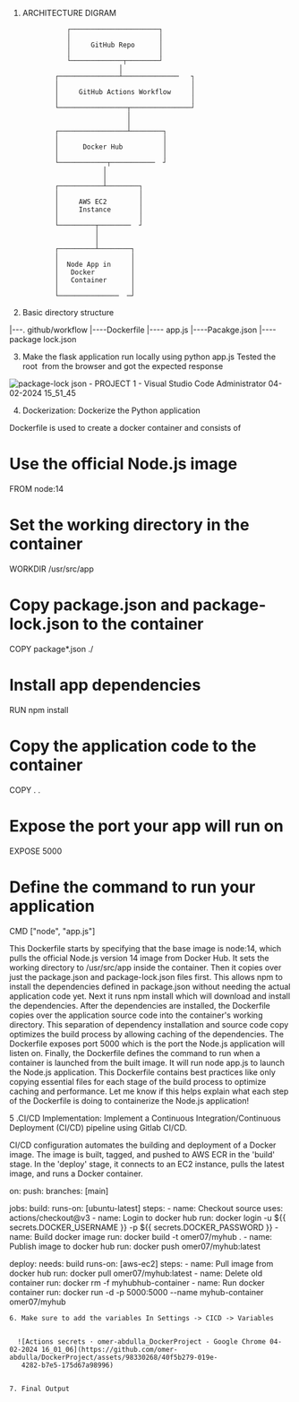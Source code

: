 1. ARCHITECTURE DIGRAM 

                  ┌──────────────────────┐
                  │                      │
                  │     GitHub Repo      │ 
                  │                      │
                  └─────────────┬────────┘
                               │
               ┌───────────────┴──────────────   ┐
               │                                 │
               │     GitHub Actions Workflow     │
               │                                 │
               └─────────────────┬───────────────┘
                                 │
                                 │
               ┌─────────────────┴────────┐
               │                          │ 
               │      Docker Hub          │
               │                          │    
               └────────────┬───────────  ┘
                           │
                           │
               ┌───────────┴────────┐
               │                    │
               │     AWS EC2        │
               │     Instance       │
               │                    │
               └─────────┬────────  ┘
                         │
                         │
               ┌─────────┴────────┐ 
               │                  │
               │  Node App in     │
               │   Docker         │
               │   Container      │
               │                  │
               └───────────────  ─┘

2. Basic directory structure

       
 |---. github/workflow 
 |----Dockerfile
 |---- app.js
 |----Pacakge.json
 |----package lock.json


3. Make the flask application run locally using python app.js Tested the root  from the browser and got the expected response

![package-lock json - PROJECT 1 - Visual Studio Code  Administrator  04-02-2024 15_51_45](https://github.com/omer-abdulla/DockerProject/assets/98330268/0c119e97-92e8-47e2-8cfb-742242e057a9)


4. Dockerization: Dockerize the Python application

Dockerfile is used to create a docker container and consists of 



# Use the official Node.js image
FROM node:14

# Set the working directory in the container
WORKDIR /usr/src/app

# Copy package.json and package-lock.json to the container
COPY package*.json ./

# Install app dependencies
RUN npm install

# Copy the application code to the container
COPY . .

# Expose the port your app will run on
EXPOSE 5000

# Define the command to run your application
CMD ["node", "app.js"]

This Dockerfile starts by specifying that the base image is node:14, which pulls the official Node.js version 14 image from Docker Hub. It sets the working directory to /usr/src/app inside the container. Then it copies over just the package.json and package-lock.json files first. This allows npm to install the dependencies defined in package.json without needing the actual application code yet. Next it runs npm install which will download and install the dependencies. After the dependencies are installed, the Dockerfile copies over the application source code into the container's working directory. This separation of dependency installation and source code copy optimizes the build process by allowing caching of the dependencies. The Dockerfile exposes port 5000 which is the port the Node.js application will listen on. Finally, the Dockerfile defines the command to run when a container is launched from the built image. It will run node app.js to launch the Node.js application. This Dockerfile contains best practices like only copying essential files for each stage of the build process to optimize caching and performance. Let me know if this helps explain what each step of the Dockerfile is doing to containerize the Node.js application!

5 .CI/CD Implementation: Implement a Continuous Integration/Continuous Deployment (CI/CD) pipeline using Gitlab CI/CD.


CI/CD configuration automates the building and deployment of a Docker image. The image is built, tagged, and pushed to AWS ECR in the 'build' stage. In the 'deploy' stage, it connects to an EC2 instance, pulls the latest image, and runs a Docker container.


  on:
  push:
    branches: [main]

jobs:
  build:
    runs-on: [ubuntu-latest]
    steps:
      - name: Checkout source
        uses: actions/checkout@v3
      - name: Login to docker hub
        run: docker login -u ${{ secrets.DOCKER_USERNAME }} -p ${{ secrets.DOCKER_PASSWORD }} 
      - name: Build docker image
        run: docker build -t omer07/myhub .
      - name: Publish image to docker hub
        run: docker push omer07/myhub:latest
        
  deploy:
    needs: build
    runs-on: [aws-ec2]
    steps:
      - name: Pull image from docker hub
        run: docker pull omer07/myhub:latest
      - name: Delete old container
        run: docker rm -f myhubhub-container
      - name: Run docker container
        run: docker run -d -p 5000:5000 --name myhub-container omer07/myhub

    6. Make sure to add the variables In Settings -> CICD -> Variables


      ![Actions secrets · omer-abdulla_DockerProject - Google Chrome 04-02-2024 16_01_06](https://github.com/omer-abdulla/DockerProject/assets/98330268/40f5b279-019e- 
       4282-b7e5-175d67a98996)
 

    7. Final Output
    

